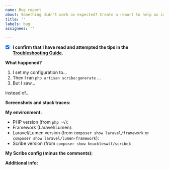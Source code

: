 ```yaml
---
name: Bug report
about: Something didn't work as expected? Create a report to help us improve.
title: ''
labels: bug
assignees: ''

---
```


- [x] **I confirm that I have read and attempted the tips in the [Troubleshooting Guide](https://scribe.knuckles.wtf/laravel/troubleshooting).**

**What happened?**
1. I set my configuration to...
2. Then I ran `php artisan scribe:generate` ...
3. But I saw...

instead of...


**Screenshots and stack traces:**


**My environment:**
 - PHP version (from `php -v`): 
 - Framework (Laravel/Lumen):
 - Laravel/Lumen version (from `composer show laravel/framework` or `composer show laravel/lumen-framework`): 
 - Scribe version (from `composer show knuckleswtf/scribe`): 

**My Scribe config (minus the comments):**

**Additional info:**
